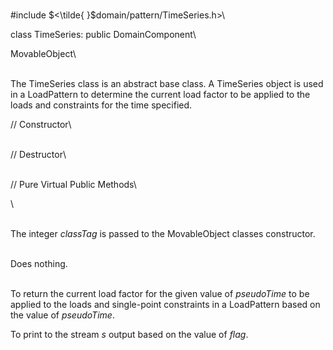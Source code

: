 \
\#include $<\tilde{ }$domain/pattern/TimeSeries.h$>$\

class TimeSeries: public DomainComponent\

MovableObject\

\
The TimeSeries class is an abstract base class. A TimeSeries object is
used in a LoadPattern to determine the current load factor to be applied
to the loads and constraints for the time specified.

// Constructor\

\
// Destructor\

\
// Pure Virtual Public Methods\

\

\
The integer *classTag* is passed to the MovableObject classes
constructor.

\
Does nothing.

\
To return the current load factor for the given value of *pseudoTime* to
be applied to the loads and single-point constraints in a LoadPattern
based on the value of *pseudoTime*.

To print to the stream *s* output based on the value of *flag*.
